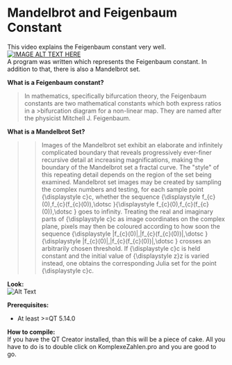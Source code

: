 # Mandelbrot and Feigenbaum Constant

This video explains the Feigenbaum constant very well. <br/>
[![IMAGE ALT TEXT HERE](https://img.youtube.com/vi/ETrYE4MdoLQ/0.jpg)](https://www.youtube.com/watch?v=ETrYE4MdoLQ) <br/>
A program was written which represents the Feigenbaum constant. In addition to that, there is also a Mandelbrot set.


**What is a Feigenbaum constant?**
>In mathematics, specifically bifurcation theory, the Feigenbaum constants are two mathematical constants which both express ratios in a >bifurcation diagram for a non-linear map. They are named after the physicist Mitchell J. Feigenbaum.

**What is a Mandelbrot Set?**
>>Images of the Mandelbrot set exhibit an elaborate and infinitely complicated boundary that reveals progressively ever-finer recursive detail at increasing magnifications, making the boundary of the Mandelbrot set a fractal curve. The "style" of this repeating detail depends on the region of the set being examined. Mandelbrot set images may be created by sampling the complex numbers and testing, for each sample point {\displaystyle c}c, whether the sequence {\displaystyle f_{c}(0),f_{c}(f_{c}(0)),\dotsc }{\displaystyle f_{c}(0),f_{c}(f_{c}(0)),\dotsc } goes to infinity. Treating the real and imaginary parts of {\displaystyle c}c as image coordinates on the complex plane, pixels may then be coloured according to how soon the sequence {\displaystyle |f_{c}(0)|,|f_{c}(f_{c}(0))|,\dotsc }{\displaystyle |f_{c}(0)|,|f_{c}(f_{c}(0))|,\dotsc } crosses an arbitrarily chosen threshold. If {\displaystyle c}c is held constant and the initial value of {\displaystyle z}z is varied instead, one obtains the corresponding Julia set for the point {\displaystyle c}c.


**Look:**</br>
![Alt Text](https://s4.gifyu.com/images/Feigenbrot.gif) 


**Prerequisites:**</br>
- At least >=QT 5.14.0

**How to compile:** </br>
If you have the QT Creator installed, than this will be a piece of cake. All you have to do is to double click on KomplexeZahlen.pro and you are good to go.
